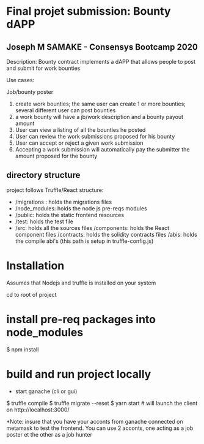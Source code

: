 # Final projet submission: Bounty dAPP
## Joseph M SAMAKE - Consensys Bootcamp 2020

Description: Bounty contract implements a dAPP that allows people to post and submit for work bounties

Use cases:

Job/bounty poster
1. create work bounties; the same user can create 1 or more bounties; several different user can post bounties
2. a work bounty will have a jb/work description and a bounty payout amount
3. User can view a listing of all the bounties he posted
4. User can review the work submissions proposed for his bounty
5. User can accept or reject a given work submission
6. Accepting a work submission will automatically pay the submitter the amount proposed for the bounty

## directory structure

project follows Truffle/React structure:

- /migrations : holds the migrations files
- /node_modules: holds the node js pre-reqs modules
- /public: holds the static frontend resources
- /test: holds the test file
- /src: holds all the sources files 
	/components: holds the React component files
	/contracts: holds the solidity contracts files
	/abis: holds the compile abi's (this path is setup in truffle-config.js)

# Installation

Assumes that Nodejs and truffle is installed on your system

cd to root of project

# install pre-req packages into node_modules
$ npm install 


# build and run project locally
- start ganache (cli or gui)

$ truffle compile
$ truffle migrate --reset
$ yarn start   # will launch the client on http://localhost:3000/  

*Note: insure that you have your acconts from ganache connected on metamask to test the frontend.
You can use 2 acconts, one acting as a job poster et the other as a job hunter

   